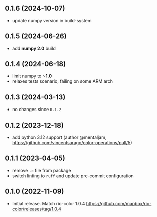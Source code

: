 
## 0.1.6 (2024-10-07)

* update numpy version in build-system

## 0.1.5 (2024-06-26)

* add **numpy 2.0** build

## 0.1.4 (2024-06-18)

* limit numpy to **~1.0**
* relaxes tests scenario, failing on some ARM arch

## 0.1.3 (2024-03-13)

* no changes since `0.1.2`

## 0.1.2 (2023-12-18)

* add python 3.12 support (author @mentaljam, https://github.com/vincentsarago/color-operations/pull/5)

## 0.1.1 (2023-04-05)

* remove `.c` file from package
* switch linting to `ruff` and update pre-commit configuration

## 0.1.0 (2022-11-09)

* Initial release. Match rio-color 1.0.4 https://github.com/mapbox/rio-color/releases/tag/1.0.4
